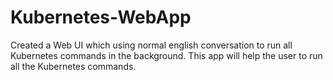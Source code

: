 # Kubernetes-WebApp
Created a Web UI which using normal english conversation to run all Kubernetes commands in the background. This app will help the user to run all the Kubernetes commands.
